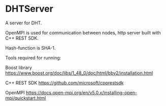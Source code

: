 # DHTServer

A server for DHT.

OpenMPI is used for communication between nodes, http server built with C++ REST SDK.

Hash-function is SHA-1.

Tools required for running:

Boost library
https://www.boost.org/doc/libs/1_48_0/doc/html/bbv2/installation.html

C++ REST SDK
https://github.com/microsoft/cpprestsdk

OpenMPI
https://docs.open-mpi.org/en/v5.0.x/installing-open-mpi/quickstart.html
